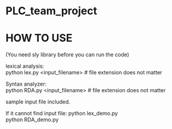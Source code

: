 # PLC_team_project

# HOW TO USE
(You need sly library before you can run the code)

lexical analysis:<br>
<t>python lex.py <input_filename>	   # file extension does not matter

Syntax analyzer:<br>
python RDA.py <input_filename>    # file extension does not matter
  
sample input file included.

If it cannot find input file:
  python lex_demo.py <br>
  python RDA_demo.py 
